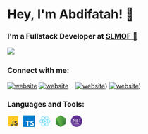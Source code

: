 # Hey, I'm Abdifatah! 👋

### I'm a Fullstack Developer at [SLMOF 🚀](https://slmof.org/)


![](https://github-readme-stats-olive-nine-17.vercel.app/api?username=AbdifatahZamiir&show_icons=true&theme=dark&bg_color=00000000)

### Connect with me:
[![website](./assets/linkedin-light.svg)](https://www.linkedin.com/in/abdifatah-samiir-4482542b1#gh-light-mode-only)
[![website](./assets/linkedin-dark.svg)](https://www.linkedin.com/in/abdifatah-samiir-4482542b1#gh-dark-mode-only)
&nbsp;&nbsp;
[![website](./assets/twitter-light.svg)]([https://twitter.com/abdifatah_Samir#gh-light-mode-only))
[![website](./assets/twitter-dark.svg)]([https://twitter.com/abdifatah_Samir#gh-dark-mode-only))

### Languages and Tools:

<img align="left" alt="JavaScript" width="26px" src="/assets/javascript.svg" style="padding-right:10px;" />
<img align="left" alt="TypeScript" width="26px" src="/assets/typescript.svg" style="padding-right:10px;" />
<img align="left" alt="React" width="26px" src="/assets/react.svg" style="padding-right:10px;" />
<img align="left" alt="Node.js" width="26px" src="/assets/node.svg" style="padding-right:10px;" />
<img align="left" alt=".NET Core" width="26px" src="/assets/dotnetcore.png" />
